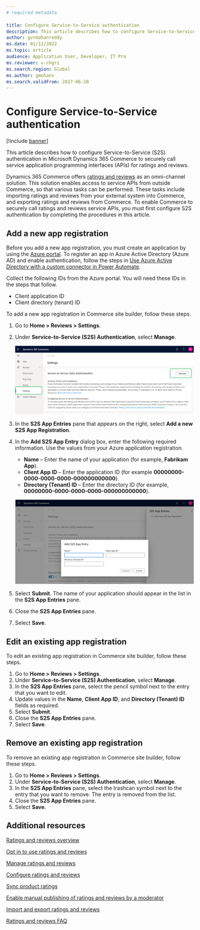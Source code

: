 ```yaml
---
# required metadata

title: Configure Service-to-Service authentication
description: This article describes how to configure Service-to-Service authentication in Microsoft Dynamics 365 Commerce to securely call service APIs for ratings and reviews.
author: gvrmohanreddy
ms.date: 01/12/2022
ms.topic: article
audience: Application User, Developer, IT Pro
ms.reviewer: v-chgri
ms.search.region: Global
ms.author: gmohanv
ms.search.validFrom: 2017-06-20
---
```


# Configure Service-to-Service authentication

[!include [banner](includes/banner.md)]

This article describes how to configure Service-to-Service (S2S) authentication in Microsoft Dynamics 365 Commerce to securely call service application programming interfaces (APIs) for ratings and reviews.

Dynamics 365 Commerce offers [ratings and reviews](ratings-reviews-overview.md) as an omni-channel solution. This solution enables access to service APIs from outside Commerce, so that various tasks can be performed. These tasks include importing ratings and reviews from your external system into Commerce, and exporting ratings and reviews from Commerce. To enable Commerce to securely call ratings and reviews service APIs, you must first configure S2S authentication by completing the procedures in this article.

## Add a new app registration

Before you add a new app registration, you must create an application by using the [Azure portal](https://portal.azure.com). To register an app in Azure Active Directory (Azure AD) and enable authentication, follow the steps in [Use Azure Active Directory with a custom connector in Power Automate](/connectors/custom-connectors/azure-active-directory-authentication).

Collect the following IDs from the Azure portal. You will need these IDs in the steps that follow.

- Client application ID
- Client directory (tenant) ID

To add a new app registration in Commerce site builder, follow these steps.

1. Go to **Home \> Reviews \> Settings**.
1. Under **Service-to-Service (S2S) Authentication**, select **Manage**.

    ![Manage button in the Service-to-Service (S2S) Authentication section in Commerce site builder.](media/Ratings-reviews-settings-service-to-service-authentication.png)

1. In the **S2S App Entries** pane that appears on the right, select **Add a new S2S App Registration**.
1. In the **Add S2S App Entry** dialog box, enter the following required information. Use the values from your Azure application registration.

    - **Name** – Enter the name of your application (for example, **Fabrikam App**).
    - **Client App ID** – Enter the application ID (for example **00000000-0000-0000-0000-000000000000**).
    - **Directory (Tenant) ID** – Enter the directory ID (for example, **00000000-0000-0000-0000-000000000000**).

    ![Add S2S App Entry dialog box in Commerce site builder.](media/Ratings-reviews-settings-S2S-APP-entry.png)

1. Select **Submit**. The name of your application should appear in the list in the **S2S App Entries** pane.
1. Close the **S2S App Entries** pane.
1. Select **Save**.

## Edit an existing app registration

To edit an existing app registration in Commerce site builder, follow these steps.

1. Go to **Home \> Reviews \> Settings**.
1. Under **Service-to-Service (S2S) Authentication**, select **Manage**.
1. In the **S2S App Entries** pane, select the pencil symbol next to the entry that you want to edit.
1. Update values in the **Name**, **Client App ID**, and **Directory (Tenant) ID** fields as required.
1. Select **Submit**.
1. Close the **S2S App Entries** pane.
1. Select **Save**.

## Remove an existing app registration

To remove an existing app registration in Commerce site builder, follow these steps.

1. Go to **Home \> Reviews \> Settings**.
1. Under **Service-to-Service (S2S) Authentication**, select **Manage**.
1. In the **S2S App Entries** pane, select the trashcan symbol next to the entry that you want to remove. The entry is removed from the list.
1. Close the **S2S App Entries** pane.
1. Select **Save**.

## Additional resources

[Ratings and reviews overview](ratings-reviews-overview.md)

[Opt in to use ratings and reviews](opt-in-ratings-reviews.md)

[Manage ratings and reviews](manage-reviews.md)

[Configure ratings and reviews](configure-ratings-reviews.md)

[Sync product ratings](sync-product-ratings.md)

[Enable manual publishing of ratings and reviews by a moderator](manual-publish-rating-reviews.md)

[Import and export ratings and reviews](import-export-reviews.md)

[Ratings and reviews FAQ](ratings-reviews-faq.md) 
